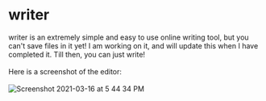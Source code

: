 # writer
writer is an extremely simple and easy to use online writing tool, but you can't save files in it yet! I am working on it, and will update this when I have completed it. Till then, you can just write!
<br>
<br>
Here is a screenshot of the editor:
<br>
<br>
![Screenshot 2021-03-16 at 5 44 34 PM](https://user-images.githubusercontent.com/80742648/111307320-46b27080-867f-11eb-8c0c-61944445e3ab.png)

